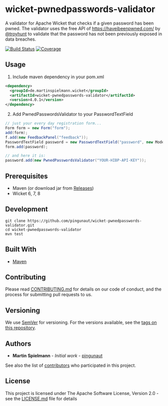 # wicket-pwnedpasswords-validator

A validator for Apache Wicket that checks if a given password has been pwned.
The validator uses the free API of https://haveibeenpwned.com/ by [@troyhunt](https://github.com/troyhunt) to 
validate that the password has not been previously exposed in data breaches.

[![Build Status](https://github.com/pingunaut/wicket-pwnedpasswords-validator/workflows/Java%20CI/badge.svg)](https://github.com/pingunaut/wicket-pwnedpasswords-validator/actions)
[![Coverage](https://img.shields.io/sonar/coverage/de.martinspielmann.wicket%3Awicket-pwnedpasswords-validator.svg?server=https%3A%2F%2Fsonarcloud.io)](https://sonarcloud.io/component_measures?id=de.martinspielmann.wicket%3Awicket-pwnedpasswords-validator&metric=coverage)
## Usage

1. Include maven dependency in your pom.xml

```xml
<dependency>
  <groupId>de.martinspielmann.wicket</groupId>
  <artifactId>wicket-pwnedpasswords-validator</artifactId>
  <version>4.0.1</version>
</dependency>
```

2. Add PwnedPasswordsValidator to your PasswordTextField 

```java
// just your every day registration form...
Form form = new Form("form");
add(form);
f.add(new FeedbackPanel("feedback"));
PasswordTextField password = new PasswordTextField("password", new Model<>(""));
form.add(password);

// and here it is:
password.add(new PwnedPasswordsValidator("YOUR-HIBP-API-KEY"));

```

## Prerequisites

* Maven (or download jar from [Releases](https://github.com/pingunaut/wicket-pwnedpasswords-validator/releases))
* Wicket 6, 7, 8

## Development 

```
git clone https://github.com/pingunaut/wicket-pwnedpasswords-validator.git
cd wicket-pwnedpasswords-validator
mvn test
```

## Built With

* [Maven](https://maven.apache.org/)

## Contributing

Please read [CONTRIBUTING.md](https://gist.github.com/PurpleBooth/b24679402957c63ec426) for details on our code of conduct, and the process for submitting pull requests to us.

## Versioning

We use [SemVer](http://semver.org/) for versioning. For the versions available, see the [tags on this repository](https://github.com/your/project/tags). 

## Authors

* **Martin Spielmann** - *Initial work* - [pingunaut](https://github.com/pingunaut)

See also the list of [contributors](https://github.com/your/project/contributors) who participated in this project.

## License

This project is licensed under The Apache Software License, Version 2.0 - see the [LICENSE.md](LICENSE.md) file for details
